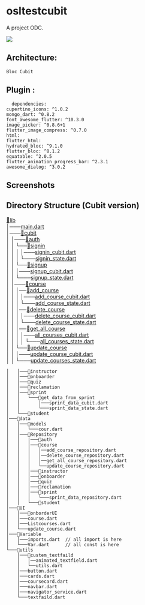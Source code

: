 # osltestcubit

A project ODC.
<p align="start">
<img src="https://img.shields.io/github/last-commit/odc-student/learning-management-system-mobile/feat-1?label=Last%20commit">
</p>


## Architecture:

    Bloc Cubit


## Plugin :

      dependencies:
    cupertino_icons: ^1.0.2
    mongo_dart: ^0.8.2
    font_awesome_flutter: ^10.3.0
    image_picker: ^0.8.6+1
    flutter_image_compress: ^0.7.0
    html:
    flutter_html:
    hydrated_bloc: ^9.1.0
    flutter_bloc: ^8.1.2
    equatable: ^2.0.5
    flutter_animation_progress_bar: ^2.3.1
    awesome_dialog: ^3.0.2


## Screenshots


## Directory Structure (Cubit version)

[📂lib](https://github.com/odc-student/learning-management-system-mobile/tree/feat-1/lib) </br>
│───[main.dart](https://github.com/odc-student/learning-management-system-mobile/tree/feat-1/lib/main.dart)   </br>
│───[📂cubit](https://github.com/odc-student/learning-management-system-mobile/tree/feat-1/lib/cubit)   </br>
│   │───[📂auth](https://github.com/odc-student/learning-management-system-mobile/tree/feat-1/lib/cubit/auth) </br>
│   │   └──[📂signin](https://github.com/odc-student/learning-management-system-mobile/tree/feat-1/lib/cubit/auth/signin) </br>
│   │   │   │───[signin_cubit.dart](https://github.com/odc-student/learning-management-system-mobile/tree/feat-1/lib/cubit/auth/signin/signin_cubit.dart) </br>
│   │   │   └───[signin_state.dart](https://github.com/odc-student/learning-management-system-mobile/tree/feat-1/lib/cubit/auth/signin/signin_state.dart) </br>
│   │   └──[📂signup](https://github.com/odc-student/learning-management-system-mobile/tree/feat-1/lib/cubit/auth/signup) </br>
│   │       │───[signup_cubit.dart](https://github.com/odc-student/learning-management-system-mobile/tree/feat-1/lib/cubit/auth/signup/signup_cubit.dart) </br>
│   │       └───[signup_state.dart](https://github.com/odc-student/learning-management-system-mobile/tree/feat-1/lib/cubit/auth/signup/signup_state.dart) </br>
│   │───[📂course](https://github.com/odc-student/learning-management-system-mobile/tree/feat-1/lib/cubit/course) </br>
│   │   │──[📂add_course](https://github.com/odc-student/learning-management-system-mobile/tree/feat-1/lib/cubit/course/add_course) </br>
│   │   │   │───[add_course_cubit.dart](https://github.com/odc-student/learning-management-system-mobile/tree/feat-1/lib/cubit/course/add_course/add_course_cubit.dart) </br>
│   │   │   └───[add_course_state.dart](https://github.com/odc-student/learning-management-system-mobile/tree/feat-1/lib/cubit/course/add_course/add_course_state.dart) </br>
│   │   │──[📂delete_course](https://github.com/odc-student/learning-management-system-mobile/tree/feat-1/lib/cubit/course/delete_course) </br>
│   │   │   │───[delete_course_cubit.dart](https://github.com/odc-student/learning-management-system-mobile/tree/feat-1/lib/cubit/course/delete_course/delete_course_cubit.dart) </br>
│   │   │   └───[delete_course_state.dart](https://github.com/odc-student/learning-management-system-mobile/tree/feat-1/lib/cubit/course/delete_course/delete_course_state.dart) </br>
│   │   │──[📂get_all_course](https://github.com/odc-student/learning-management-system-mobile/tree/feat-1/lib/cubit/course/get_all_course) </br>
│   │   │   │───[all_courses_cubit.dart](https://github.com/odc-student/learning-management-system-mobile/tree/feat-1/lib/cubit/course/get_all_course/get_all_courses_cubit.dart) </br>
│   │   │   │   └───[all_courses_state.dart](https://github.com/odc-student/learning-management-system-mobile/tree/feat-1/lib/cubit/course/get_all_course/get_all_courses_state.dart) </br>
│   │   └──[📂update_course](https://github.com/odc-student/learning-management-system-mobile/tree/feat-1/lib/cubit/course/update_course) </br>
│   │      │───[update_course_cubit.dart](https://github.com/odc-student/learning-management-system-mobile/tree/feat-1/lib/cubit/course/update_course/update_course_cubit.dart) </br>
│   │      └───[update_courses_state.dart](https://github.com/odc-student/learning-management-system-mobile/tree/feat-1/lib/cubit/course/update_courseupdate_course_state.dart) </br>

    │   │───📂instructor
    │   │───📂onboarder
    │   │───📂quiz
    │   │───📂reclamation
    │   │───📂sprint
    │   │   └───📂get_data_from_sprint
    │   │       │───sprint_data_cubit.dart
    │   │       └───sprint_data_state.dart
    │   └───📂student
    │───📂data
    │   │───📂models
    │   │   └───cour.dart
    │   │───📂Repository
    │   │   │───📂auth
    │   │   │───📂course
    │   │   │   │──add_course_repository.dart
    │   │   │   │──delete_course_repository.dart
    │   │   │   │──get_all_course_repository.dart
    │   │   │   └──update_course_repository.dart
    │   │   │───📂instructor
    │   │   │───📂onboarder
    │   │   │───📂quiz
    │   │   │───📂reclamation
    │   │   │───📂sprint
    │   │   │   └───sprint_data_repository.dart
    │   │   └───📂student
    │───📂UI
    │   │───📂onborderUI
    │   │───course.dart
    │   │───Listcourses.dart
    │   └───update_course.dart
    │───📂Variable
    │   │───imports.dart  // all import is here
    │   └───Var.dart      // all const is here
    └───📂utils
        │───📂custem_textfaild
        │   │──animated_textfield.dart
        │   └──utils.dart
        │───button.dart
        │───cards.dart
        │───coursecard.dart
        │───navbar.dart
        │───navigator_service.dart
        └───textfaild.dart

